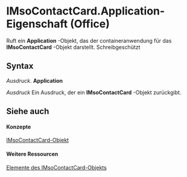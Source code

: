 
# IMsoContactCard.Application-Eigenschaft (Office)

Ruft ein  **Application** -Objekt, das der containeranwendung für das **IMsoContactCard** -Objekt darstellt. Schreibgeschützt


## Syntax

 _Ausdruck_. **Application**

 _Ausdruck_ Ein Ausdruck, der ein **IMsoContactCard** -Objekt zurückgibt.


## Siehe auch


#### Konzepte


[IMsoContactCard-Objekt](337320dd-a60a-fdc5-76a1-c40518171bd6.md)
#### Weitere Ressourcen


[Elemente des IMsoContactCard-Objekts](http://msdn.microsoft.com/library/03c92ec4-11c8-8354-377f-d60ebdb5d2f3%28Office.15%29.aspx)